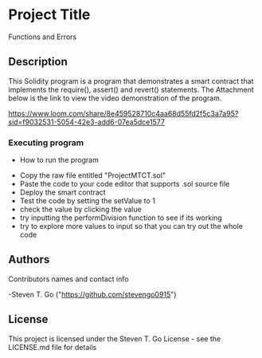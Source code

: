 # Project Title

Functions and Errors

## Description

This Solidity program is a program that demonstrates a smart contract that implements the require(), assert() and revert() statements. 
The Attachment below is the link to view the video demonstration of the program. 

https://www.loom.com/share/8e459528710c4aa68d55fd2f5c3a7a95?sid=f9032531-5054-42e3-add6-07ea5dce1577

### Executing program

* How to run the program
- Copy the raw file entitled "ProjectMTCT.sol"
- Paste the code to your code editor that supports .sol source file
- Deploy the smart contract
- Test the code by setting the setValue to 1
- check the value by clicking the value
- try inputting the performDivision function to see if its working
- try to explore more values to input so that you can try out the whole code
  
## Authors

Contributors names and contact info

-Steven T. Go ("https://github.com/stevengo0915")


## License

This project is licensed under the Steven T. Go License - see the LICENSE.md file for details
